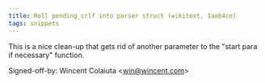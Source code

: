 ```yaml
---
title: Roll pending_crlf into parser struct (wikitext, 1aab4ce)
tags: snippets
---
```


This is a nice clean-up that gets rid of another parameter to the "start para if necessary" function.

Signed-off-by: Wincent Colaiuta &lt;win@wincent.com&gt;
